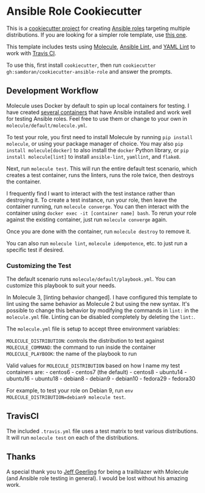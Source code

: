 # Ansible Role Cookiecutter #

This is a [cookiecutter project] for creating [Ansible roles] targeting multiple distributions. If you are looking for a simpler role template, use [this one][ThisOne].

This template includes tests using [Molecule], [Ansible Lint], and [YAML Lint] to work with [Travis CI].

To use this, first install `cookiecutter`, then run `cookiecutter gh:samdoran/cookiecutter-ansible-role` and answer the prompts.

## Development Workflow ##

Molecule uses Docker by default to spin up local containers for testing. I have created [several containers] that have Ansible installed and work well for testing Ansible roles. Feel free to use them or change to your own in `molecule/default/molecule.yml`.

To test your role, you first need to install Molecule by running `pip install molecule`, or using your package manager of choice. You may also `pip install molecule[docker]` to also install the `docker` Python library, or `pip install molecule[lint]` to install `ansible-lint`, `yamllint`, and `flake8`.

Next, run `molecule test`. This will run the entire default test scenario, which creates a test container, runs the linters, runs the role twice, then destroys the container.

I frequently find I want to interact with the test instance rather than destroying it. To create a test instance, run your role, then leave the container running, run `molecule converge`. You can then interact with the container using `docker exec -it [container name] bash`. To rerun your role against the existing container, just run `molecule converge` again.

Once you are done with the container, run `molecule destroy` to remove it.

You can also run `molecule lint`, `molecule idempotence`, etc. to just run a specific test if desired.

### Customizing the Test ###

The default scenario runs `molecule/default/playbook.yml`. You can customize this playbook to suit your needs.

In Molecule 3, [linting behavior changed]. I have configured this template to lint using the same behavior as Molecule 2 but using the new syntax. It's possible to change this behavior by modifying the commands in `lint:` in the `molecule.yml` file. Linting can be disabled completely by deleting the `lint:`.

The `molecule.yml` file is setup to accept three environment variables:

`MOLECULE_DISTRIBUTION`: controls the distribution to test against
`MOLECULE_COMMAND`: the command to run inside the container
`MOLECULE_PLAYBOOK`: the name of the playbook to run

Valid values for `MOLECULE_DISTRIBUTION` based on how I name my test containers are:
    - centos6
    - centos7 (the default)
    - centos8
    - ubuntu14
    - ubuntu16
    - ubuntu18
    - debian8
    - debian9
    - debian10
    - fedora29
    - fedora30

For example, to test your role on Debian 9, run `env MOLECULE_DISTRIBUTION=debian9 molecule test`.

## TravisCI ##

The included `.travis.yml` file uses a test matrix to test various distributions. It will run `molecule test` on each of the distributions.


## Thanks ##

A special thank you to [Jeff Geerling] for being a trailblazer with Molecule (and Ansible role testing in general). I would be lost without his amazing work.

[cookiecutter project]: https://github.com/audreyr/cookiecutter
[Ansible roles]:https://docs.ansible.com/ansible/latest/user_guide/playbooks_reuse_roles.html
[molecule]: https://molecule.readthedocs.io
[Ansible Lint]: https://docs.ansible.com/ansible-lint/
[YAML Lint]:https://yamllint.readthedocs.io/en/stable/
[Travis CI]: https://travis-ci.org
[several containers]: https://quay.io/user/samdoran
[Jeff Geerling]: https://www.jeffgeerling.com/blog/2018/testing-your-ansible-roles-molecule
[ThisOne]: https://github.com/samdoran/cookiecutter-ansible-role
